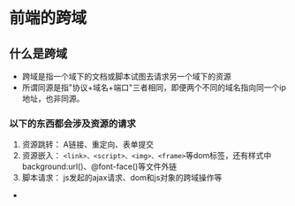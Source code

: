 # 前端的跨域

## 什么是跨域

* 跨域是指一个域下的文档或脚本试图去请求另一个域下的资源
* 所谓同源是指"协议+域名+端口"三者相同，即便两个不同的域名指向同一个ip地址，也非同源。

### 以下的东西都会涉及资源的请求

1. 资源跳转： A链接、重定向、表单提交
2. 资源嵌入： ```<link>、<script>、<img>、<frame>```等dom标签，还有样式中background:url()、@font-face()等文件外链
3. 脚本请求： js发起的ajax请求、dom和js对象的跨域操作等

* <script><img><iframe><link><video><audio>等带有src属性的标签可以从不同的域加载和执行资源

### 同源策略

* 是浏览器同源策略限制的一类请求场景
* 同源策略/SOP（Same origin policy）是一种约定，由Netscape公司1995年引入浏览器，它是浏览器最核心也最基本的安全功能，如果缺少了同源策略，浏览器很容易受到XSS、CSFR等攻击。
* web构建在同源策略基础之上，浏览器对非同源脚本的限制措施是对同源策略的具体实现
* 同源策略的非绝对性：<script><img><iframe><link><video><audio>等带有src属性的标签可以从不同的域加载和执行资源。
* 其他插件的同源策略：flash、java applet、silverlight、googlegears等浏览器加载的第三方插件也有各自的同源策略，只是这些同源策略不属于浏览器原生的同源策略，如果有漏洞则可能被黑客利用，从而留下XSS攻击的后患

* 同源策略限制以下几种行为

1. Cookie、LocalStorage 和 IndexDB 无法读取
2. DOM 和 Js对象无法获得
3. AJAX 请求不能发送

## 跨域的解决方案

1. 通过jsonp跨域
2. document.domain + iframe跨域
3. location.hash + iframe
4. window.name + iframe跨域
5. postMessage跨域
6. 跨域资源共享（CORS）
7. nginx代理跨域
8. nodejs中间件代理跨域
9. WebSocket协议跨域

### jsonp

* 在html中有一些标签比如script，img这样的带有src的获取资源标签是没有跨域限制的，
* 只能使用get请求

### postMessage跨域

* 是HTML5的APi

### 跨域资源共享(cors)

* 官方推荐
* 只服务端设置Access-Control-Allow-Origin即可，前端无须设置。若要带cookie请求：前后端都需要设置。
* 由于同源策略的限制，所读取的cookie为跨域请求接口所在域的cookie，而非当前页。如果想实现当前页cookie的写入需要使用其他的技术

### nginx代理跨域

* 使用代理来转发请求

### node.js中间件代理跨域

### WebSocket协议跨域

* WebSocket protocol是HTML5一种新的协议。它实现了浏览器与服务器全双工通信，同时允许跨域通讯，是server push技术的一种很好的实现。



